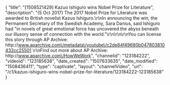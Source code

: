 {
    "title": "[1508521429] Kazuo Ishiguro wins Nobel Prize for Literature",
    "description": "(5 Oct 2017) The 2017 Nobel Prize for Literature was awarded to British novelist Kazuo Ishiguro.\r\nIn announcing the win, the Permanent Secretary of the Swedish Academy, Sara Danius, said Ishiguro had \"in novels of great emotional force has uncovered the abyss beneath our illusory sense of connection with the world.\"\r\n\r\n\r\nYou can license this story through AP Archive: http:\/\/www.aparchive.com\/metadata\/youtube\/c2de84f49680b047803810432cc25501 \r\nFind out more about AP Archive: http:\/\/www.aparchive.com\/HowWeWork",
    "channelid": "123184222",
    "videoid": "123185638",
    "date_created": "1507633635",
    "date_modified": "1508436411",
    "type": "captivate",
    "layout": "channelVideo",
    "url": "\/c1\/kazuo-ishiguro-wins-nobel-prize-for-literature\/123184222-123185638"
}